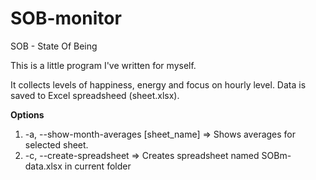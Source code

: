 # SOB-monitor

SOB - State Of Being

This is a little program I've written for myself.

It collects levels of happiness, energy and focus on hourly level. Data is saved to Excel spreadsheed (sheet.xlsx).

<b>Options</b>
  1. -a, --show-month-averages [sheet_name] => Shows averages for selected sheet.
  2. -c, --create-spreadsheet => Creates spreadsheet named SOBm-data.xlsx in current folder
